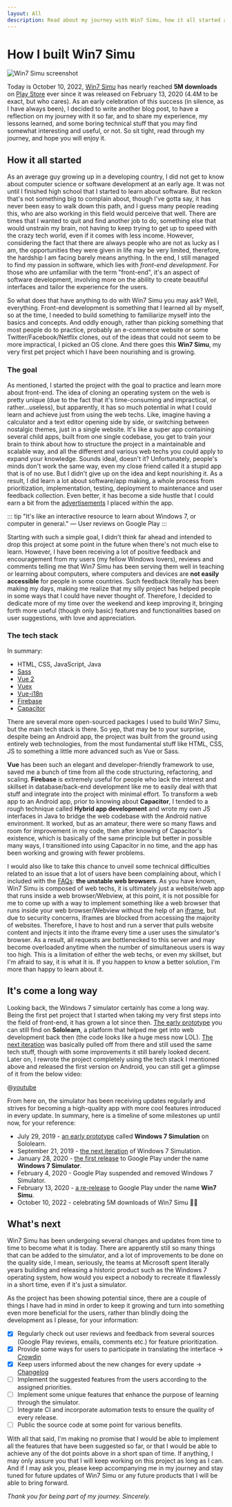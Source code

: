 ```yaml
---
layout: All
description: Read about my journey with Win7 Simu, how it all started and unveiling some boring technical stuff behind the scene
---
```


# How I built Win7 Simu

<div class="social">
  <comment-count />
  <social-share />
</div>

![Win7 Simu screenshot](https://play-lh.googleusercontent.com/_uBuSE7ujyhBOZQav0yLTGLXKLS0sw5dLBi1VMH05BDCcr2jZNk9pAii0hGiFriZoL2b=w2560-h1440-rw)

Today is October 10, 2022, [Win7 Simu](/win7simu/about.md) has nearly reached __5M downloads__ on [Play Store](https://play.google.com/store/apps/details?id=com.visnalize.win7simu) ever since it was released on February 13, 2020 (4.4M to be exact, but who cares). As an early celebration of this success (in silence, as I have always been), I decided to write another blog post, to have a reflection on my journey with it so far, and to share my experience, my lessons learned, and some boring technical stuff that you may find somewhat interesting and useful, or not. So sit tight, read through my journey, and hope you will enjoy it.

## How it all started

As an average guy growing up in a developing country, I did not get to know about computer science or software development at an early age. It was not until I finished high school that I started to learn about software. But reckon that's not something big to complain about, though I've gotta say, it has never been easy to walk down this path, and I guess many people reading this, who are also working in this field would perceive that well. There are times that I wanted to quit and find another job to do, something else that would unstrain my brain, not having to keep trying to get up to speed with the crazy tech world, even if it comes with less income. However, considering the fact that there are always people who are not as lucky as I am, the opportunities they were given in life may be very limited, therefore, the hardship I am facing barely means anything. In the end, I still managed to find my passion in software, which lies with _front-end development_. For those who are unfamiliar with the term "front-end", it's an aspect of software development, involving more on the ability to create beautiful interfaces and tailor the experience for the users.

So what does that have anything to do with Win7 Simu you may ask? Well, everything. Front-end development is something that I learned all by myself, so at the time, I needed to build something to familiarize myself into the basics and concepts. And oddly enough, rather than picking something that most people do to practice, probably an e-commerce website or some Twitter/Facebook/Netflix clones, out of the ideas that could not seem to be more impractical, I picked an OS clone. And there goes this __Win7 Simu__, my very first pet project which I have been nourishing and is growing.

### The goal

As mentioned, I started the project with the goal to practice and learn more about front-end. The idea of cloning an operating system on the web is pretty unique (due to the fact that it's time-consuming and impractical, or rather...useless), but apparently, it has so much potential in what I could learn and achieve just from using the web techs. Like, imagine having a calculator and a text editor opening side by side, or switching between nostalgic themes, just in a single website. It's like a super app containing several child apps, built from one single codebase, you get to train your brain to think about how to structure the project in a maintainable and scalable way, and all the different and various web techs you could apply to expand your knowledge. Sounds ideal, doesn't it? Unfortunately, people's minds don't work the same way, even my close friend called it a stupid app that is of no use. But I didn't give up on the idea and kept nourishing it. As a result, I did learn a lot about software/app making, a whole process from prioritization, implementation, testing, deployment to maintenance and user feedback collection. Even better, it has become a side hustle that I could earn a bit from the [advertisements](/blog/about-the-ads.md) I placed within the app.

::: tip "It's like an interactive resource to learn about Windows 7, or computer in general."
— User reviews on Google Play
:::

Starting with such a simple goal, I didn't think far ahead and intended to drop this project at some point in the future when there's not much else to learn. However, I have been receiving a lot of positive feedback and encouragement from my users (my fellow Windows lovers), reviews and comments telling me that Win7 Simu has been serving them well in teaching or learning about computers, where computers and devices are __not easily accessible__ for people in some countries. Such feedback literally has been making my days, making me realize that my silly project has helped people in some ways that I could have never thought of. Therefore, I decided to dedicate more of my time over the weekend and keep improving it, bringing forth more useful (though only basic) features and functionalities based on user suggestions, with love and appreciation.

<google-ads />

### The tech stack

In summary:

* HTML, CSS, JavaScript, Java
* [Sass](https://sass-lang.com/)
* [Vue 2](https://v2.vuejs.org/)
* [Vuex](https://vuex.vuejs.org/)
* [Vue-i18n](https://kazupon.github.io/vue-i18n/)
* [Firebase](https://firebase.google.com/)
* [Capacitor](https://capacitorjs.com/)

There are several more open-sourced packages I used to build Win7 Simu, but the main tech stack is there. So yep, that may be to your surprise, despite being an Android app, the project was built from the ground using entirely web technologies, from the most fundamental stuff like HTML, CSS, JS to something a little more advanced such as Vue or Sass.

__Vue__ has been such an elegant and developer-friendly framework to use, saved me a bunch of time from all the code structuring, refactoring, and scaling. __Firebase__ is extremely useful for people who lack the interest and skillset in database/back-end development like me to easily deal with that stuff and integrate into the project with minimal effort. To transform a web app to an Android app, prior to knowing about __Capacitor__, I tended to a rough technique called __Hybrid app development__ and wrote my own JS interfaces in Java to bridge the web codebase with the Android native environment. It worked, but as an amateur, there were so many flaws and room for improvement in my code, then after knowing of Capacitor's existence, which is basically of the same principle but better in possible many ways, I transitioned into using Capacitor in no time, and the app has been working and growing with fewer problems.

I would also like to take this chance to unveil some technical difficulties related to an issue that a lot of users have been complaining about, which I included with the [FAQs](/win7simu/faq.html): __the unstable web browsers__. As you have known, Win7 Simu is composed of web techs, it is ultimately just a website/web app that runs inside a web browser/Webview, at this point, it is not possible for me to come up with a way to implement something like a web browser that runs inside your web browser/Webview without the help of an [iframe](https://developer.mozilla.org/en-US/docs/Web/HTML/Element/iframe), but due to security concerns, iframes are blocked from accessing the majority of websites. Therefore, I have to host and run a server that pulls website content and injects it into the iframe every time a user uses the simulator's browser. As a result, all requests are bottlenecked to this server and may become overloaded anytime when the number of simultaneous users is way too high. This is a limitation of either the web techs, or even my skillset, but I'm afraid to say, it is what it is. If you happen to know a better solution, I'm more than happy to learn about it.

## It's come a long way

Looking back, the Windows 7 simulator certainly has come a long way. Being the first pet project that I started when taking my very first steps into the field of front-end, it has grown a lot since then. [The early prototype](https://www.sololearn.com/compiler-playground/W0jzR96Id2Bw/) you can still find on __Sololearn__, a platform that helped me get into web development back then (the code looks like a huge mess now LOL). [The next iteration](https://khang-nd.github.io/win7/) was basically pulled off from there and still used the same tech stuff, though with some improvements it still barely looked decent. Later on, I rewrote the project completely using the tech stack I mentioned above and released the first version on Android, you can still get a glimpse of it from the below video:

@[youtube](https://youtu.be/OarDV_dEkcY)

From here on, the simulator has been receiving updates regularly and strives for becoming a high-quality app with more cool features introduced in every update. In summary, here is a timeline of some milestones up until now, for your reference:

* July 29, 2019 - [an early prototype](https://www.sololearn.com/compiler-playground/W0jzR96Id2Bw) called __Windows 7 Simulation__ on Sololearn.
* September 21, 2019 - [the next iteration](https://khang-nd.github.io/win7/) of Windows 7 Simulation.
* January 28, 2020 - [the first release](https://youtu.be/OarDV_dEkcY) to Google Play under the name __Windows 7 Simulator__.
* February 4, 2020 - Google Play suspended and removed Windows 7 Simulator.
* February 13, 2020 - [a re-release](https://youtu.be/F6vtQUS0X6o) to Google Play under the name __Win7 Simu__.
* October 10, 2022 - celebrating 5M downloads of Win7 Simu 🥳🎉

## What's next

Win7 Simu has been undergoing several changes and updates from time to time to become what it is today. There are apparently still so many things that can be added to the simulator, and a lot of improvements to be done on the quality side, I mean, seriously, the teams at Microsoft spent literally years building and releasing a historic product such as the Windows 7 operating system, how would you expect a nobody to recreate it flawlessly in a short time, even if it's just a simulator.

As the project has been showing potential since, there are a couple of things I have had in mind in order to keep it growing and turn into something even more beneficial for the users, rather than blindly doing the development as I please, for your information:

* [x] Regularly check out user reviews and feedback from several sources (Google Play reviews, emails, comments etc.) for feature prioritization.
* [x] Provide some ways for users to participate in translating the interface → [Crowdin](https://crowdin.com/project/win7simu)
* [x] Keep users informed about the new changes for every update → [Changelog](/win7simu/changelog.md)
* [ ] Implement the suggested features from the users according to the assigned priorities.
* [ ] Implement some unique features that enhance the purpose of learning through the simulator.
* [ ] Integrate CI and incorporate automation tests to ensure the quality of every release.
* [ ] Public the source code at some point for various benefits.

With all that said, I'm making no promise that I would be able to implement all the features that have been suggested so far, or that I would be able to achieve any of the dot points above in a short span of time. If anything, I may only assure you that I will keep working on this project as long as I can. And if I may ask you, please keep accompanying me in my journey and stay tuned for future updates of Win7 Simu or any future products that I will be able to bring forward.

_Thank you for being part of my journey. Sincerely._

<google-ads />
